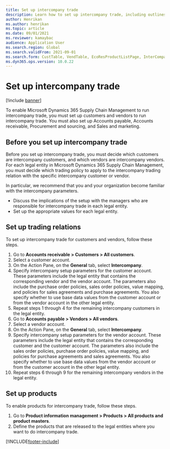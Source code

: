 ```yaml
---
title: Set up intercompany trade
description: Learn how to set up intercompany trade, including outlines on what to do before setting up intercompany trade and setting up trading relations and products.
author: Henrikan
ms.author: henrikan
ms.topic: article
ms.date: 09/01/2021
ms.reviewer: kamaybac
audience: Application User
ms.search.region: Global
ms.search.validFrom: 2021-09-01
ms.search.form: CustTable, VendTable, EcoResProductListPage, InterCompanyTradingRelationSetupCustomer
ms.dyn365.ops.version: 10.0.22
---
```


# Set up intercompany trade

[!include [banner](../../includes/banner.md)]

To enable Microsoft Dynamics 365 Supply Chain Management to run intercompany trade, you must set up customers and vendors to run intercompany trade. You must also set up Accounts payable, Accounts receivable, Procurement and sourcing, and Sales and marketing.

## Before you set up intercompany trade

Before you set up intercompany trade, you must decide which customers are intercompany customers, and which vendors are intercompany vendors. For each legal entity in Microsoft Dynamics 365 Supply Chain Management, you must decide which trading policy to apply to the intercompany trading relation with the specific intercompany customer or vendor.

In particular, we recommend that you and your organization become familiar with the intercompany parameters.

- Discuss the implications of the setup with the managers who are responsible for intercompany trade in each legal entity.
- Set up the appropriate values for each legal entity.

## Set up trading relations

To set up intercompany trade for customers and vendors, follow these steps.

1. Go to **Accounts receivable \> Customers \> All customers**.
1. Select a customer account.
1. On the Action Pane, on the **General** tab, select **Intercompany**.
1. Specify intercompany setup parameters for the customer account. These parameters include the legal entity that contains the corresponding vendor and the vendor account. The parameters also include the purchase order policies, sales order policies, value mapping, and policies for sales agreements and purchase agreements. You also specify whether to use base data values from the customer account or from the vendor account in the other legal entity.
1. Repeat steps 1 through 4 for the remaining intercompany customers in the legal entity.
1. Go to **Accounts payable \> Vendors \> All vendors**.
1. Select a vendor account.
1. On the Action Pane, on the **General** tab, select **Intercompany**.
1. Specify intercompany setup parameters for the vendor account. These parameters include the legal entity that contains the corresponding customer and the customer account. The parameters also include the sales order policies, purchase order policies, value mapping, and policies for purchase agreements and sales agreements. You also specify whether to use base data values from the vendor account or from the customer account in the other legal entity.
1. Repeat steps 6 through 9 for the remaining intercompany vendors in the legal entity.

## Set up products

To enable products for intercompany trade, follow these steps.

1. Go to **Product information management \> Products \> All products and product masters**.
1. Define the products that are released to the legal entities where you want to do intercompany trade.

[!INCLUDE[footer-include](../../includes/footer-banner.md)]
